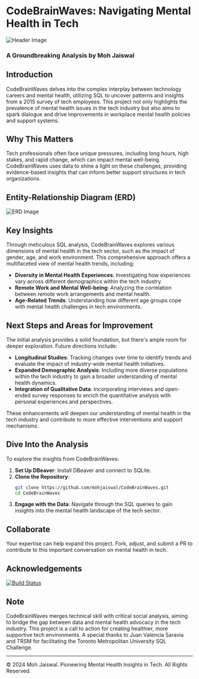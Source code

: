 # CodeBrainWaves: Navigating Mental Health in Tech

![Header Image](SQLHeader.webp)
### A Groundbreaking Analysis by Moh Jaiswal

## Introduction

CodeBrainWaves delves into the complex interplay between technology careers and mental health, utilizing SQL to uncover patterns and insights from a 2015 survey of tech employees. This project not only highlights the prevalence of mental health issues in the tech industry but also aims to spark dialogue and drive improvements in workplace mental health policies and support systems.

## Why This Matters

Tech professionals often face unique pressures, including long hours, high stakes, and rapid change, which can impact mental well-being. CodeBrainWaves uses data to shine a light on these challenges, providing evidence-based insights that can inform better support structures in tech organizations.

## Entity-Relationship Diagram (ERD)
![ERD Image](SQLERD.png)
## Key Insights

Through meticulous SQL analysis, CodeBrainWaves explores various dimensions of mental health in the tech sector, such as the impact of gender, age, and work environment. This comprehensive approach offers a multifaceted view of mental health trends, including:

- **Diversity in Mental Health Experiences**: Investigating how experiences vary across different demographics within the tech industry.
- **Remote Work and Mental Well-being**: Analyzing the correlation between remote work arrangements and mental health.
- **Age-Related Trends**: Understanding how different age groups cope with mental health challenges in tech environments.

## Next Steps and Areas for Improvement

The initial analysis provides a solid foundation, but there's ample room for deeper exploration. Future directions include:

- **Longitudinal Studies**: Tracking changes over time to identify trends and evaluate the impact of industry-wide mental health initiatives.
- **Expanded Demographic Analysis**: Including more diverse populations within the tech industry to gain a broader understanding of mental health dynamics.
- **Integration of Qualitative Data**: Incorporating interviews and open-ended survey responses to enrich the quantitative analysis with personal experiences and perspectives.

These enhancements will deepen our understanding of mental health in the tech industry and contribute to more effective interventions and support mechanisms.

## Dive Into the Analysis

To explore the insights from CodeBrainWaves:

1. **Set Up DBeaver**: Install DBeaver and connect to SQLite.
2. **Clone the Repository**:
   ```bash
   git clone https://github.com/mohjaiswal/CodeBrainWaves.git
   cd CodeBrainWaves
   ```
3. **Engage with the Data**: Navigate through the SQL queries to gain insights into the mental health landscape of the tech sector.

## Collaborate

Your expertise can help expand this project. Fork, adjust, and submit a PR to contribute to this important conversation on mental health in tech.

## Acknowledgements

[![Build Status](https://img.shields.io/badge/Build-Passing-brightgreen)](https://github.com/mohjaiswal/CodeBrainWaves)

## Note

CodeBrainWaves merges technical skill with critical social analysis, aiming to bridge the gap between data and mental health advocacy in the tech industry. This project is a call to action for creating healthier, more supportive tech environments. A special thanks to Juan Valencia Saravia and TRSM for facilitating the Toronto Metropolitan University SQL Challenge.

---

© 2024 Moh Jaiswal. Pioneering Mental Health Insights in Tech. All Rights Reserved.
